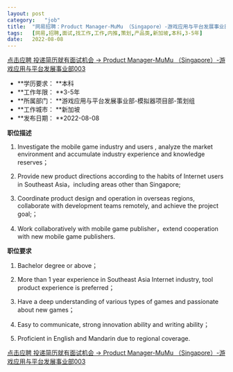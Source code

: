 ```yaml
---
layout:	post
category:	"job"
title:	"网易招聘：Product Manager-MuMu （Singapore）-游戏应用与平台发展事业部003-策划-产品类-新加坡本科3-5年"
tags:	[网易,招聘,面试,找工作,工作,内推,策划,产品类,新加坡,本科,3-5年]
date:	2022-08-08
---
```


[点击应聘 投递简历就有面试机会 ->  Product Manager-MuMu （Singapore）-游戏应用与平台发展事业部003](http://mobile.bole.netease.com/bole/boleDetail?id=40969&employeeId=346f03c3cda5f04c&key=all)



- **学历要求： **本科
- **工作年限： **3-5年
- **所属部门： **游戏应用与平台发展事业部-模拟器项目部-策划组
- **工作城市： **新加坡
- **发布日期： **2022-08-08



**职位描述**

1. Investigate the mobile game industry and users , analyze the market environment and accumulate industry experience and knowledge reserves；

2. Provide new product directions according to the habits of Internet users in Southeast Asia，including areas other than Singapore;

3. Coordinate product design and operation in overseas regions, collaborate with development teams remotely, and achieve the project goal;；

4. Work collaboratively with mobile game publisher，extend cooperation with new mobile game publishers.





**职位要求**

1. Bachelor degree or above；

2. More than 1 year experience in Southeast Asia Internet industry, tool product experience is preferred；

3. Have a deep understanding of various types of games and passionate about new games；

4. Easy to communicate, strong innovation ability and writing ability；

5. Proficient in English and Mandarin due to regional coverage.



[点击应聘 投递简历就有面试机会 ->  Product Manager-MuMu （Singapore）-游戏应用与平台发展事业部003](http://mobile.bole.netease.com/bole/boleDetail?id=40969&employeeId=346f03c3cda5f04c&key=all)